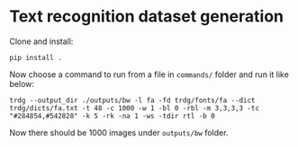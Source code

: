 # Text recognition dataset generation

Clone and install:
```
pip install .
```

Now choose a command to run from a file in `commands/` folder and run it like below:
```
trdg --output_dir ./outputs/bw -l fa -fd trdg/fonts/fa --dict trdg/dicts/fa.txt -t 48 -c 1000 -w 1 -bl 0 -rbl -m 3,3,3,3 -tc "#284854,#542828" -k 5 -rk -na 1 -ws -tdir rtl -b 0
```
Now there should be 1000 images under `outputs/bw` folder.
